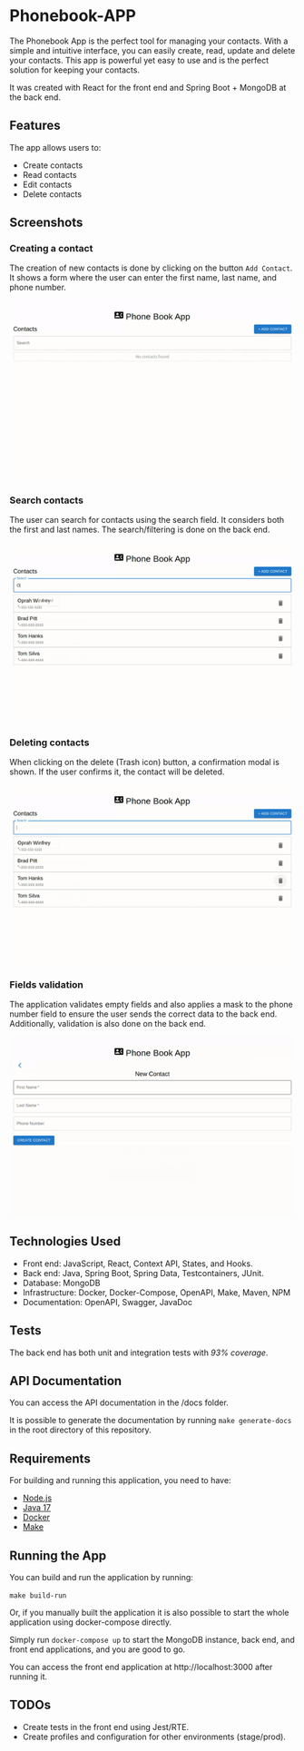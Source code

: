 # Phonebook-APP

The Phonebook App is the perfect tool for managing your contacts. With a simple and intuitive interface, you can easily create, read, update and delete your contacts. This app is powerful yet easy to use and is the perfect solution for keeping your contacts.

It was created with React for the front end and Spring Boot + MongoDB at the back end.

## Features

The app allows users to:

- Create contacts
- Read contacts
- Edit contacts
- Delete contacts

## Screenshots

### Creating a contact

The creation of new contacts is done by clicking on the button `Add Contact`. It shows a form where the user can enter the first name, last name, and phone number.

![](readme_images/create-contacts.gif)

### Search contacts

The user can search for contacts using the search field. It considers both the first and last names. The search/filtering is done on the back end.

![](readme_images/search.gif)

### Deleting contacts

When clicking on the delete (Trash icon) button, a confirmation modal is shown. If the user confirms it, the contact will be deleted.

![](readme_images/delete.gif)

### Fields validation

The application validates empty fields and also applies a mask to the phone number field to ensure the user sends the correct data to the back end. Additionally, validation is also done on the back end.

![](readme_images/validation.gif)

## Technologies Used

- Front end: JavaScript, React, Context API, States, and Hooks.
- Back end: Java, Spring Boot, Spring Data, Testcontainers, JUnit.
- Database: MongoDB
- Infrastructure: Docker, Docker-Compose, OpenAPI, Make, Maven, NPM
- Documentation: OpenAPI, Swagger, JavaDoc

## Tests

The back end has both unit and integration tests with _93% coverage_.

## API Documentation

You can access the API documentation in the /docs folder.

It is possible to generate the documentation by running `make generate-docs` in the root directory of this repository.

## Requirements

For building and running this application, you need to have:

- [Node.js](https://nodejs.org/en/)
- [Java 17](https://www.oracle.com/java/technologies/javase/jdk17-archive-downloads.html)
- [Docker](https://www.docker.com/)
- [Make](https://www.gnu.org/software/make/)

## Running the App

You can build and run the application by running:

`make build-run`

Or, if you manually built the application it is also possible to start the whole application using docker-compose directly.

Simply run `docker-compose up` to start the MongoDB instance, back end, and front end applications, and you are good to go.

You can access the front end application at http://localhost:3000 after running it.

## TODOs

- Create tests in the front end using Jest/RTE.
- Create profiles and configuration for other environments (stage/prod).
